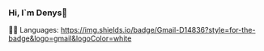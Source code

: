 ### Hi, I`m Denys👋
👩‍💻 Languages:
https://img.shields.io/badge/Gmail-D14836?style=for-the-badge&logo=gmail&logoColor=white
